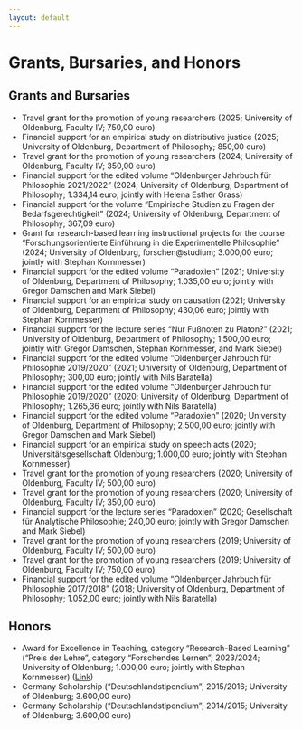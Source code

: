```yaml
---
layout: default
---
```


# Grants, Bursaries, and Honors

## Grants and Bursaries

+ Travel grant for the promotion of young researchers (2025; University of Oldenburg, Faculty IV; 750,00 euro)
+ Financial support for an empirical study on distributive justice (2025; University of Oldenburg, Department of Philosophy; 850,00 euro)
+ Travel grant for the promotion of young researchers (2024; University of Oldenburg, Faculty IV; 350,00 euro)
+ Financial support for the edited volume “Oldenburger Jahrbuch für Philosophie 2021/2022” (2024; University of Oldenburg, Department of Philosophy; 1.334,14 euro; jointly with Helena Esther Grass)
+ Financial support for the volume “Empirische Studien zu Fragen der Bedarfsgerechtigkeit” (2024; University of Oldenburg, Department of Philosophy; 367,09 euro)
+ Grant for research-based learning instructional projects for the course “Forschungsorientierte Einführung in die Experimentelle Philosophie” (2024; University of Oldenburg, forschen@studium; 3.000,00 euro; jointly with Stephan Kornmesser)
+ Financial support for the edited volume “Paradoxien” (2021; University of Oldenburg, Department of Philosophy; 1.035,00 euro; jointly with Gregor Damschen and Mark Siebel)
+ Financial support for an empirical study on causation (2021; University of Oldenburg, Department of Philosophy; 430,06 euro; jointly with Stephan Kornmesser)
+ Financial support for the lecture series “Nur Fußnoten zu Platon?” (2021; University of Oldenburg, Department of Philosophy; 1.500,00 euro; jointly with Gregor Damschen, Stephan Kornmesser, and Mark Siebel)
+ Financial support for the edited volume “Oldenburger Jahrbuch für Philosophie 2019/2020” (2021; University of Oldenburg, Department of Philosophy; 300,00 euro; jointly with Nils Baratella)
+ Financial support for the edited volume “Oldenburger Jahrbuch für Philosophie 2019/2020” (2020; University of Oldenburg, Department of Philosophy; 1.265,36 euro; jointly with Nils Baratella)
+ Financial support for the edited volume “Paradoxien” (2020; University of Oldenburg, Department of Philosophy; 2.500,00 euro; jointly with Gregor Damschen and Mark Siebel)
+ Financial support for an empirical study on speech acts (2020; Universitätsgesellschaft Oldenburg; 1.000,00 euro; jointly with Stephan Kornmesser)
+ Travel grant for the promotion of young researchers (2020; University of Oldenburg, Faculty IV; 500,00 euro)
+ Travel grant for the promotion of young researchers (2020; University of Oldenburg, Faculty IV; 350,00 euro)
+ Financial support for the lecture series “Paradoxien” (2020; Gesellschaft für Analytische Philosophie; 240,00 euro; jointly with Gregor Damschen and Mark Siebel)
+ Travel grant for the promotion of young researchers (2019; University of Oldenburg, Faculty IV; 500,00 euro)
+ Travel grant for the promotion of young researchers (2019; University of Oldenburg, Faculty IV; 750,00 euro)
+ Financial support for the edited volume “Oldenburger Jahrbuch für Philosophie 2017/2018” (2018; University of Oldenburg, Department of Philosophy; 1.052,00 euro; jointly with Nils Baratella)

## Honors

+ Award for Excellence in Teaching, category “Research-Based Learning” (“Preis der Lehre”, category “Forschendes Lernen”; 2023/2024; University of Oldenburg; 1.000,00 euro; jointly with Stephan Kornmesser) ([Link](https://uol.de/preisderlehre/preistraegerinnen-2024))
+ Germany Scholarship (“Deutschlandstipendium”; 2015/2016; University of Oldenburg; 3.600,00 euro)
+ Germany Scholarship (“Deutschlandstipendium”; 2014/2015; University of Oldenburg; 3.600,00 euro)
